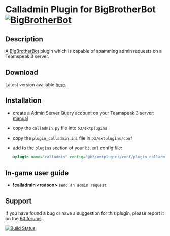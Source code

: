 Calladmin Plugin for BigBrotherBot [![BigBrotherBot](http://i.imgur.com/7sljo4G.png)][B3]
==================================

Description
-----------

A [BigBrotherBot][B3] plugin which is capable of spamming admin requests on a Teamspeak 3 server.

Download
--------

Latest version available [here](https://github.com/danielepantaleone/b3-plugin-calladmin/archive/master.zip).

Installation
------------

* create a Admin Server Query account on your Teamspeak 3 server: [manual](http://media.teamspeak.com/ts3_literature/TeamSpeak%203%20Server%20Query%20Manual.pdf)
* copy the `calladmin.py` file into `b3/extplugins`
* copy the `plugin_calladmin.ini` file in `b3/extplugins/conf`
* add to the `plugins` section of your `b3.xml` config file:

  ```xml
  <plugin name="calladmin" config="@b3/extplugins/conf/plugin_calladmin.ini" />
  ```

In-game user guide
------------------

* **!calladmin &lt;reason&gt;** `send an admin request`

Support
-------

If you have found a bug or have a suggestion for this plugin, please report it on the [B3 forums][Support].

[B3]: http://www.bigbrotherbot.net/ "BigBrotherBot (B3)"
[Support]: http://forum.bigbrotherbot.net/plugins-by-fenix/calladmin-plugin-6649/ "Support topic on the B3 forums"

[![Build Status](https://travis-ci.org/danielepantaleone/b3-plugin-calladmin.svg?branch=master)](https://travis-ci.org/danielepantaleone/b3-plugin-calladmin)

